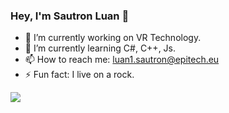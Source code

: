 ### Hey, I'm Sautron Luan 👋

- 🔭 I’m currently working on VR Technology.
- 🌱 I’m currently learning C#, C++, Js.
- 📫 How to reach me: luan1.sautron@epitech.eu
- ⚡ Fun fact: I live on a rock.

<img src="https://github-readme-stats.vercel.app/api/top-langs/?username=ZerA-one&theme=radical&hide_border=false&layout=compact&count_private=true">
